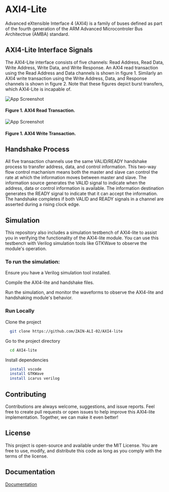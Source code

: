 # AXI4-Lite
Advanced eXtensible Interface 4 (AXI4) is a family of buses defined as part of the fourth generation of the ARM Advanced Microcontroler Bus Architectrue (AMBA) standard.


## AXI4-Lite Interface Signals
The AXI4-Lite interface consists of five channels: Read Address, Read Data, Write Address, Write Data, and Write Response. An AXI4 read transaction using the Read Address and Data channels is shown in figure 1. Similarly an AXI4 write transaction using the Write Address, Data, and Response channels is shown in figure 2. Note that these figures depict burst transfers, which AXI4-Lite is incapable of.

![App Screenshot](https://www.realdigital.org/img/cede9613613d73fe3cf53fde7c215b73.png) 
#### Figure 1. AXI4 Read Transaction.  
![App Screenshot](https://www.realdigital.org/img/01b29efbcdc24d7feadbbb7c33cab5c5.png) 
#### Figure 1. AXI4 Write Transaction. 



## Handshake Process
All five transaction channels use the same VALID/READY handshake process to transfer address, data, and control information. This two-way flow control machanism means both the master and slave can control the rate at which the information moves between master and slave. The information source generates the VALID signal to indicate when the address, data or control information is available. The information destination generates the READY signal to indicate that it can accept the information. The handshake completes if both VALID and READY signals in a channel are asserted during a rising clock edge.

## Simulation
This repository also includes a simulation testbench of AXI4-lite to assist you in verifying the functionality of the AXI4-lite module. You can use this testbench with Verilog simulation tools like GTKWave to observe the module's operation.

### To run the simulation:

Ensure you have a Verilog simulation tool installed.

Compile the AXI4-lite and handshake files.

Run the simulation, and monitor the waveforms to observe the AXI4-lite and handshaking module's behavior.
### Run Locally

Clone the project

```bash
  git clone https://github.com/ZAIN-ALI-02/AXI4-lite
```

Go to the project directory

```bash
  cd AXI4-lite
```

Install dependencies

```bash
  install vscode
  install GTKWave
  install icarus verilog
```

## Contributing

Contributions are always welcome, suggestions, and issue reports. Feel free to create pull requests or open issues to help improve this AXI4-lite implementation. Together, we can make it even better!

## License
This project is open-source and available under the MIT License. You are free to use, modify, and distribute this code as long as you comply with the terms of the license.

## Documentation

[Documentation](http://www.gstitt.ece.ufl.edu/courses/fall15/eel4720_5721/labs/refs/AXI4_specification.pdf)

